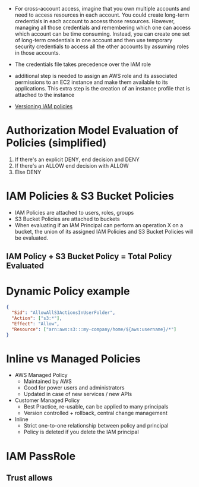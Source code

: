 - For cross-account access, imagine that you own multiple accounts and need to access resources in each account. You could create long-term credentials in each account to access those resources. However, managing all those credentials and remembering which one can access which account can be time consuming. Instead, you can create one set of long-term credentials in one account and then use temporary security credentials to access all the other accounts by assuming roles in those accounts.

- The credentials file takes precedence over the IAM role

- additional step is needed to assign an AWS role and its associated permissions to an EC2 instance and make them available to its applications. This extra step is the creation of an instance profile that is attached to the instance

- [Versioning IAM policies](https://docs.aws.amazon.com/IAM/latest/UserGuide/access_policies_managed-versioning.html)

# Authorization Model Evaluation of Policies (simplified)

1. If there's an explicit DENY, end decision and DENY
2. If there's an ALLOW end decision with ALLOW
3. Else DENY

# IAM Policies & S3 Bucket Policies

- IAM Policies are attached to users, roles, groups
- S3 Bucket Policies are attached to buckets
- When evaluating if an IAM Principal can perform an operation X on a bucket, the union of its assigned IAM Policies and S3 Bucket Policies will be evaluated.

## IAM Policy + S3 Bucket Policy = Total Policy Evaluated

# Dynamic Policy example

```json
{
  "Sid": "AllowAllS3ActionsInUserFolder",
  "Action": ["s3:*"],
  "Effect": "Allow",
  "Resource": ["arn:aws:s3:::my-company/home/${aws:username}/*"]
}
```

# Inline vs Managed Policies

- AWS Managed Policy
  - Maintained by AWS
  - Good for power users and administrators
  - Updated in case of new services / new APIs
- Customer Managed Policy
  - Best Practice, re-usable, can be applied to many principals
  - Version controlled + rollback, central change management
- Inline
  - Strict one-to-one relationship between policy and principal
  - Policy is deleted if you delete the IAM principal

# IAM PassRole

## Trust allows
